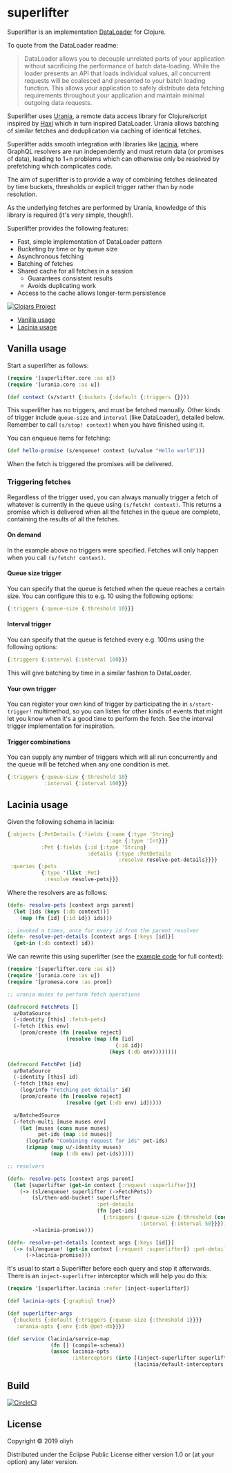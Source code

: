 # superlifter

Superlifter is an implementation [DataLoader](https://github.com/graphql/dataloader) for Clojure.

To quote from the DataLoader readme:

> DataLoader allows you to decouple unrelated parts of your application without sacrificing the performance of batch data-loading. While the loader presents an API that loads individual values, all concurrent requests will be coalesced and presented to your batch loading function. This allows your application to safely distribute data fetching requirements throughout your application and maintain minimal outgoing data requests.

Superlifter uses [Urania](https://github.com/funcool/urania), a remote data access library for Clojure/script inspired by [Haxl](https://github.com/facebook/Haxl)
which in turn inspired DataLoader. Urania allows batching of similar fetches and deduplication via caching of identical fetches.

Superlifter adds smooth integration with libraries like [lacinia](https://github.com/walmartlabs/lacinia), where GraphQL resolvers are run independently
and must return data (or promises of data), leading to 1+n problems which can otherwise only be resolved by prefetching which complicates code.

The aim of superlifter is to provide a way of combining fetches delineated by time buckets, thresholds or explicit trigger rather than by node resolution.

As the underlying fetches are performed by Urania, knowledge of this library is required (it's very simple, though!).

Superlifter provides the following features:

- Fast, simple implementation of DataLoader pattern
- Bucketing by time or by queue size
- Asynchronous fetching
- Batching of fetches
- Shared cache for all fetches in a session
  - Guarantees consistent results
  - Avoids duplicating work
- Access to the cache allows longer-term persistence

[![Clojars Project](https://img.shields.io/clojars/v/superlifter.svg)](https://clojars.org/superlifter)

- [Vanilla usage](#vanilla-usage)
- [Lacinia usage](#lacinia-usage)

## Vanilla usage

Start a superlifter as follows:

```clj
(require '[superlifter.core :as s])
(require '[urania.core :as u])

(def context (s/start! {:buckets {:default {:triggers {}}))
```

This superlifter has no triggers, and must be fetched manually.
Other kinds of trigger include `queue-size` and `interval` (like DataLoader), detailed below.
Remember to call `(s/stop! context)` when you have finished using it.

You can enqueue items for fetching:

```clj
(def hello-promise (s/enqueue! context (u/value "Hello world")))
```

When the fetch is triggered the promises will be delivered.

### Triggering fetches

Regardless of the trigger used, you can always manually trigger a fetch of whatever is currently in the queue using `(s/fetch! context)`.
This returns a promise which is delivered when all the fetches in the queue are complete, containing the results of all the fetches.

#### On demand

In the example above no triggers were specified. Fetches will only happen when you call `(s/fetch! context)`.

#### Queue size trigger

You can specify that the queue is fetched when the queue reaches a certain size. You can configure this to e.g. 10 using the following options:
```clj
{:triggers {:queue-size {:threshold 10}}}
```

#### Interval trigger
You can specify that the queue is fetched every e.g. 100ms using the following options:
```clj
{:triggers {:interval {:interval 100}}}
```

This will give batching by time in a similar fashion to DataLoader.

#### Your own trigger

You can register your own kind of trigger by participating the in `s/start-trigger!` multimethod, so you can listen for other kinds of events that might let you know when it's a good time to perform the fetch.
See the interval trigger implementation for inspiration.

#### Trigger combinations
You can supply any number of triggers which will all run concurrently and the queue will be fetched when any one condition is met.

```clj
{:triggers {:queue-size {:threshold 10}
            :interval {:interval 100}}}
```

## Lacinia usage

Given the following schema in lacinia:

```clj
{:objects {:PetDetails {:fields {:name {:type 'String}
                                 :age {:type 'Int}}}
           :Pet {:fields {:id {:type 'String}
                          :details {:type :PetDetails
                                    :resolve resolve-pet-details}}}}
 :queries {:pets
           {:type '(list :Pet)
            :resolve resolve-pets}}}
```

Where the resolvers are as follows:

```clj
(defn- resolve-pets [context args parent]
  (let [ids (keys (:db context))]
    (map (fn [id] {:id id}) ids)))

;; invoked n times, once for every id from the parent resolver
(defn- resolve-pet-details [context args {:keys [id]}]
  (get-in (:db context) id))
```

We can rewrite this using superlifter (see the [example code](https://github.com/oliyh/superlifter/tree/master/example) for full context):

```clj
(require '[superlifter.core :as s])
(require '[urania.core :as u])
(require '[promesa.core :as prom])

;; urania muses to perform fetch operations

(defrecord FetchPets []
  u/DataSource
  (-identity [this] :fetch-pets)
  (-fetch [this env]
    (prom/create (fn [resolve reject]
                   (resolve (map (fn [id]
                                   {:id id})
                                 (keys (:db env))))))))

(defrecord FetchPet [id]
  u/DataSource
  (-identity [this] id)
  (-fetch [this env]
    (log/info "Fetching pet details" id)
    (prom/create (fn [resolve reject]
                   (resolve (get (:db env) id)))))

  u/BatchedSource
  (-fetch-multi [muse muses env]
    (let [muses (cons muse muses)
          pet-ids (map :id muses)]
      (log/info "Combining request for ids" pet-ids)
      (zipmap (map u/-identity muses)
              (map (:db env) pet-ids)))))

;; resolvers

(defn- resolve-pets [context args parent]
  (let [superlifter (get-in context [:request :superlifter])]
    (-> (sl/enqueue! superlifter (->FetchPets))
        (sl/then-add-bucket! superlifter
                             :pet-details
                             (fn [pet-ids]
                               {:triggers {:queue-size {:threshold (count pet-ids)}
                                           :interval {:interval 50}}}))
        ->lacinia-promise)))

(defn- resolve-pet-details [context args {:keys [id]}]
  (-> (sl/enqueue! (get-in context [:request :superlifter]) :pet-details (->FetchPet id))
      (->lacinia-promise)))
```

It's usual to start a Superlifter before each query and stop it afterwards.
There is an `inject-superlifter` interceptor which will help you do this:

```clj
(require '[superlifter.lacinia :refer [inject-superlifter])

(def lacinia-opts {:graphiql true})

(def superlifter-args
  {:buckets {:default {:triggers {:queue-size {:threshold 1}}}}
   :urania-opts {:env {:db @pet-db}}})

(def service (lacinia/service-map
              (fn [] (compile-schema))
              (assoc lacinia-opts
                     :interceptors (into [(inject-superlifter superlifter-args)]
                                         (lacinia/default-interceptors (fn [] (compile-schema)) lacinia-opts)))))
```

## Build
[![CircleCI](https://circleci.com/gh/oliyh/superlifter.svg?style=svg)](https://circleci.com/gh/oliyh/superlifter)

## License

Copyright © 2019 oliyh

Distributed under the Eclipse Public License either version 1.0 or (at
your option) any later version.
